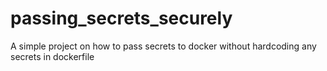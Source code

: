 # passing_secrets_securely
A simple project on how to pass secrets to docker without hardcoding any secrets in dockerfile 
